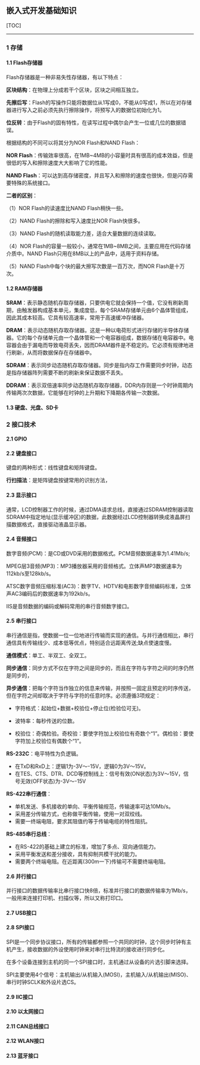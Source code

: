 ## 嵌入式开发基础知识

[TOC]

------

### 1 存储

#### 1.1 Flash存储器

Flash存储器是一种非易失性存储器，有以下特点：

**区块结构**：在物理上分成若干个区块，区块之间相互独立。

**先擦后写**：Flash的写操作只能将数据位从1写成0，不能从0写成1，所以在对存储器进行写入之前必须先执行擦除操作，将预写入的数据位初始化为1。

**位反转**：由于Flash的固有特性，在读写过程中偶尔会产生一位或几位的数据错误。

根据结构的不同可以将其分为NOR Flash和NAND Flash：

**NOR Flash**：传输效率很高，在1MB~4MB的小容量时具有很高的成本效益，但是很低的写入和擦除速度大大影响了它的性能。

**NAND Flash**：可以达到高存储密度，并且写入和擦除的速度也很快，但是闪存需要特殊的系统接口。

**二者的区别**：

（1）NOR Flash的读速度比NAND Flash稍快一些。

（2）NAND Flash的擦除和写入速度比NOR Flash快很多。

（3）NAND Flash的随机读取能力差，适合大量数据的连续读取。

（4）NOR Flash的容量一般较小，通常在1MB~8MB之间，主要应用在代码存储介质中。NAND Flash只用在8MB以上的产品中，适用于资料存储。

（5）NAND Flash中每个块的最大擦写次数是一百万次，而NOR Flash是十万次。

#### 1.2 RAM存储器

**SRAM**：表示静态随机存取存储器，只要供电它就会保持一个值，它没有刷新周期，由触发器构成基本单元，集成度低，每个SRAM存储单元由6个晶体管组成，因此其成本较高。它具有较高速率，常用于高速缓冲存储器。

**DRAM**：表示动态随机存取存储器。这是一种以电荷形式进行存储的半导体存储器。它的每个存储单元由一个晶体管和一个电容器组成，数据存储在电容器中。电容器会由于漏电而导致电荷丢失，因而DRAM器件是不稳定的。它必须有规律地进行刷新，从而将数据保存在存储器中。

**SDRAM**：表示同步动态随机存取存储器。同步是指内存工作需要同步时钟，动态是指存储器阵列需要不断的刷新来保证数据不丢失。

**DDRAM**：表示双倍速率同步动态随机存取存储器，DDR内存则是一个时钟周期内传输两次次数据，它能够在时钟的上升期和下降期各传输一次数据。

#### 1.3 硬盘、光盘、SD卡



### 2 接口技术

#### 2.1 GPIO

#### 2.2 键盘接口

键盘的两种形式：线性键盘和矩阵键盘。

**行扫描法**：是矩阵键盘按键常用的识别方法，

#### 2.3 显示接口

通常，LCD控制器工作的时候，通过DMA请求总线，直接通过SDRAM控制器读取SDRAM中指定地址(显示缓冲区)的数据，此数据经过LCD控制器转换成液晶屏扫描数据格式，直接驱动液晶显示器。

#### 2.4 音频接口

数字音频(PCM)：是CD或DVD采用的数据格式。PCM音频数据速率为1.41Mb/s;

MPEG层3音频(MP3)：MP3播放器采用的音频格式。立体声MP3数据速率为112kb/s至128kb/s。

ATSC数字音频压缩标准(AC3)：数字TV、HDTV和电影数字音频编码标准，立体声AC3编码后的数据速率为192kb/s。

IIS是音频数据的编码或解码常用的串行音频数字接口。

#### 2.5 串行接口

串行通信是指，使数据一位一位地进行传输而实现的通信。与并行通信相比，串行通信具有传输线少、成本低等优点，特别适合远距离传送;缺点使速度慢。

**通信模式**：单工、半双工、全双工。

**同步通信**：同步方式不仅在字符之间是同步的，而且在字符与字符之间的时序仍然是同步的，

**异步通信**：把每个字符当作独立的信息来传输，并按照一固定且预定的时序传送，但在字符之间却取决于字符与字符的任意时序。必须遵循3项规定：

- 字符格式：起始位+数据+校验位+停止位(检验位可无)。

- 波特率：每秒传送的位数。

- 校验位：奇偶检验。奇校验：要使字符加上校验位有奇数个“1”。偶检验：要使字符加上校验位有偶数个“1”。

**RS-232C**：电平特性为负逻辑。

- 在TxD和RxD上：逻辑1为-3V～-15V，逻辑0为3V～15V。
- 在TES、CTS、DTR、DCD等控制线上：信号有效(ON状态)为3V～15V，信号无效(OFF状态)为-3V～-15V

**RS-422串行通信**：

- 单机发送、多机接收的单向、平衡传输规范，传输速率可达10Mb/s。
- 采用差分传输方式，也称做平衡传输，使用一对双绞线。
- 需要一终端电阻，要求其阻值约等于传输电缆的特性阻抗。

**RS-485串行总线**：

- 在RS-422的基础上建立的标准，增加了多点、双向通信能力。
- 采用平衡发送和差分接收，具有抑制共模干扰的能力。
- 需要两个终端电阻。在近距离(300m一下)传输可不需要终端电阻。

#### 2.6 并行接口

并行接口的数据传输率比串行接口快8倍，标准并行接口的数据传输率为1Mb/s，一般用来连接打印机、扫描仪等，所以又称打印口。

#### 2.7 USB接口

#### 2.8 SPI接口

SPI是一个同步协议接口，所有的传输都参照一个共同的时钟，这个同步时钟有主机产生，接收数据的外设使用时钟来对串行比特流的接收进行同步化。

在多个设备连接到主机的同一个SPI接口时，主机通过从设备的片选引脚来选择。

SPI主要使用4个信号：主机输出/从机输入(MOSI)，主机输入/从机输出(MISO)、串行时钟SCLK和外设片选CS。

#### 2.9 IIC接口

#### 2.10 以太网接口

#### 2.11 CAN总线接口

#### 2.12 WLAN接口

#### 2.13 蓝牙接口